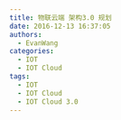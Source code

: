 ```yaml
---
title: 物联云端 架构3.0 规划
date: 2016-12-13 16:37:05
authors:
  - EvanWang
categories:
  - IOT
  - IOT Cloud
tags:
  - IOT
  - IOT Cloud
  - IOT Cloud 3.0
---
```


<!-- more -->